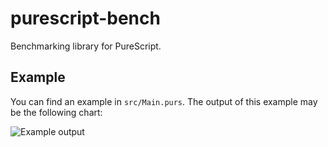 # purescript-bench

Benchmarking library for PureScript.

## Example

You can find an example in `src/Main.purs`. The output of this example may be
the following chart:

![Example output][plot]

[plot]: https://raw.githubusercontent.com/rightfold/purescript-bench/master/doc/plot.png
